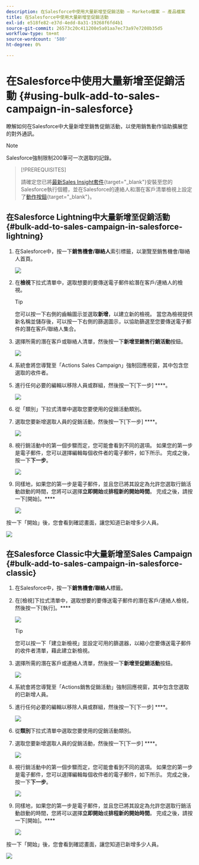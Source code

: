 ```yaml
---
description: 在Salesforce中使用大量新增至促銷活動 — Marketo檔案 — 產品檔案
title: 在Salesforce中使用大量新增至促銷活動
exl-id: e518fe82-e37d-4edd-8a31-19268f6fd4b1
source-git-commit: 26573c20c411208e5a01aa7ec73a97e7208b35d5
workflow-type: tm+mt
source-wordcount: '580'
ht-degree: 0%

---
```


# 在Salesforce中使用大量新增至促銷活動 {#using-bulk-add-to-sales-campaign-in-salesforce}

瞭解如何在Salesforce中大量新增至銷售促銷活動，以使用銷售動作協助擴展您的對外通訊。

>[!NOTE]
>
>Salesforce強制限制200筆可一次選取的記錄。

>[!PREREQUISITES]
>
>請確定您已將[最新Sales Insight套件](/help/marketo/product-docs/marketo-sales-insight/msi-for-salesforce/upgrading/upgrading-your-msi-package.md){target="_blank"}安裝至您的Salesforce執行個體，並在Salesforce的連絡人和潛在客戶清單檢視上設定了[動作按鈕](/help/marketo/product-docs/marketo-sales-insight/actions/crm/salesforce-package-configuration/add-action-buttons-to-salesforce-list-view.md){target="_blank"}。

## 在Salesforce Lightning中大量新增至促銷活動 {#bulk-add-to-sales-campaign-in-salesforce-lightning}

1. 在Salesforce中，按一下&#x200B;**銷售機會/聯絡人**&#x200B;索引標籤，以瀏覽至銷售機會/聯絡人首頁。

   ![](assets/using-bulk-add-to-sales-campaign-in-salesforce-1.png)

1. 在&#x200B;**檢視**&#x200B;下拉式清單中，選取想要的要傳送電子郵件給潛在客戶/連絡人的檢視。

   >[!TIP]
   >
   >您可以按一下右側的齒輪圖示並選取&#x200B;**新增**，以建立新的檢視。 當您為檢視提供新名稱並儲存後，可以按一下右側的篩選圖示，以協助篩選至您要傳送電子郵件的潛在客戶/聯絡人集合。

1. 選擇所需的潛在客戶或聯絡人清單，然後按一下&#x200B;**新增至銷售行銷活動**&#x200B;按鈕。

   ![](assets/using-bulk-add-to-sales-campaign-in-salesforce-2.png)

1. 系統會將您導覽至「Actions Sales Campaign」強制回應視窗，其中包含您選取的收件者。

1. 進行任何必要的編輯以移除人員或群組，然後按一下[下一步] ****。

   ![](assets/using-bulk-add-to-sales-campaign-in-salesforce-3.png)

1. 從「類別」下拉式清單中選取您要使用的促銷活動類別。

1. 選取您要新增選取人員的促銷活動，然後按一下[下一步] ****。

   ![](assets/using-bulk-add-to-sales-campaign-in-salesforce-4.png)

1. 視行銷活動中的第一個步驟而定，您可能會看到不同的選項。 如果您的第一步是電子郵件，您可以選擇編輯每個收件者的電子郵件，如下所示。 完成之後，按一下&#x200B;**下一步**。

   ![](assets/using-bulk-add-to-sales-campaign-in-salesforce-5.png)

1. 同樣地，如果您的第一步是電子郵件，並且您已將其設定為允許您選取行銷活動啟動的時間，您將可以選擇&#x200B;**立即開始**&#x200B;或&#x200B;**排程新的開始時間**。 完成之後，請按一下[開始]。****

   ![](assets/using-bulk-add-to-sales-campaign-in-salesforce-6.png)

按一下「開始」後，您會看到確認畫面，讓您知道已新增多少人員。

![](assets/using-bulk-add-to-sales-campaign-in-salesforce-7.png)

## 在Salesforce Classic中大量新增至Sales Campaign {#bulk-add-to-sales-campaign-in-salesforce-classic}

1. 在Salesforce中，按一下&#x200B;**銷售機會/聯絡人**&#x200B;標籤。

1. 在[檢視]下拉式清單中，選取想要的要傳送電子郵件的潛在客戶/連絡人檢視，然後按一下[執行]。****

   ![](assets/using-bulk-add-to-sales-campaign-in-salesforce-8.png)

   >[!TIP]
   >
   >您可以按一下「建立新檢視」並設定可用的篩選器，以縮小您要傳送電子郵件的收件者清單，藉此建立新檢視。

1. 選擇所需的潛在客戶或連絡人清單，然後按一下&#x200B;**新增至促銷活動**&#x200B;按鈕。

   ![](assets/using-bulk-add-to-sales-campaign-in-salesforce-9.png)

1. 系統會將您導覽至「Actions銷售促銷活動」強制回應視窗，其中包含您選取的已新增人員。

1. 進行任何必要的編輯以移除人員或群組，然後按一下[下一步] ****。

   ![](assets/using-bulk-add-to-sales-campaign-in-salesforce-10.png)

1. 從&#x200B;**類別**&#x200B;下拉式清單中選取您要使用的促銷活動類別。

1. 選取您要新增選取人員的促銷活動，然後按一下[下一步] ****。

   ![](assets/using-bulk-add-to-sales-campaign-in-salesforce-11.png)

1. 視行銷活動中的第一個步驟而定，您可能會看到不同的選項。 如果您的第一步是電子郵件，您可以選擇編輯每個收件者的電子郵件，如下所示。 完成之後，按一下&#x200B;**下一步**。

   ![](assets/using-bulk-add-to-sales-campaign-in-salesforce-12.png)

1. 同樣地，如果您的第一步是電子郵件，並且您已將其設定為允許您選取行銷活動啟動的時間，您將可以選擇&#x200B;**立即開始**&#x200B;或&#x200B;**排程新的開始時間**。 完成之後，請按一下[開始]。****

   ![](assets/using-bulk-add-to-sales-campaign-in-salesforce-13.png)

按一下「開始」後，您會看到確認畫面，讓您知道已新增多少人員。

![](assets/using-bulk-add-to-sales-campaign-in-salesforce-14.png)
